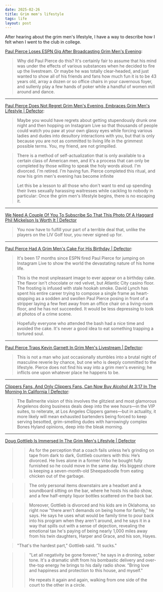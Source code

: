 ```yaml
---
date: 2025-02-26
title: Grim mem's lifestyle
tags: life
layout: post
---
```


After hearing about the grim men's lifestyle, I have a way to describe how I felt when I went to the club in college.

[Paul Pierce Loses ESPN Gig After Broadcasting Grim Men's Evening](https://defector.com/paul-pierce-loses-espn-gig-after-broadcasting-grim-mens-evening):

> Why did Paul Pierce do this? It's certainly fair to assume that his mind was under the effects of various substances when he decided to fire up the livestream. Or maybe he was totally clear-headed, and just wanted to show all of his friends and fans how much fun it is to be 43 years old, array a dozen or so office chairs in your cavernous foyer, and sullenly play a few hands of poker while a handful of women mill around and dance.

---

[Paul Pierce Does Not Regret Grim Men's Evening, Embraces Grim Men's Lifestyle | Defector](https://defector.com/paul-pierce-does-not-regret-grim-mens-evening-embraces-grim-mens-lifestyle):

> Maybe you would have regrets about getting stupendously drunk one night and then hopping on Instagram Live so that thousands of people could watch you paw at your own glassy eyes while forcing various ladies and dudes into desultory interactions with you, but that is only because you are not as committed to living life in the grimmest possible terms. You, my friend, are not grimpilled.

> There is a method of self-actualization that is only available to a certain class of American men, and it's a process that can only be completed by those willing to speak the holy words aloud. I'm divorced. I'm retired. I'm having fun. Pierce completed this ritual, and now his grim men's evening has become infinite
> 
> Let this be a lesson to all those who don't want to end up spending their lives sexually harassing waitresses while cackling to nobody in particular: Once the grim men's lifestyle begins, there is no escaping it.

---

[We Need A Couple Of You To Subscribe So That This Photo Of A Haggard Phil Mickelson Is Worth It | Defector](https://defector.com/haggard-phil-mickelson-liv-golf)

> You now have to fulfill your part of a terrible deal that, unlike the players on the LIV Golf tour, you never signed up for.

---

[Paul Pierce Had A Grim Men's Cake For His Birthday | Defector](https://defector.com/paul-pierce-had-a-grim-mens-cake-for-his-birthday):

> It's been 17 months since ESPN fired Paul Pierce for jumping on Instagram Live to show the world the devastating nature of his home life.

> This is the most unpleasant image to ever appear on a birthday cake. The flavor isn't chocolate or red velvet, but Atlantic City casino floor. The frosting is infused with stale hookah smoke. David Lynch has spent his entire career trying to compose a single frame as heart-stopping as a sodden and swollen Paul Pierce posing in front of a stripper laying a few feet away from an office chair on a living-room floor, and he has not succeeded. It would be less depressing to look at photos of a crime scene. 

> Hopefully everyone who attended the bash had a nice time and avoided the cake. It's never a good idea to eat something trapping a tortured soul.

---

[Paul Pierce Traps Kevin Garnett In Grim Men's Livestream | Defector](https://defector.com/paul-pierce-traps-kevin-garnett-in-grim-mens-livestream):

> This is not a man who just occasionally stumbles into a brutal night of masculine reverie by chance, but one who is deeply committed to the lifestyle. Pierce does not find his way into a grim men's evening; he inflicts one upon whatever place he happens to be.

---

[Clippers Fans, And Only Clippers Fans, Can Now Buy Alcohol At 3:17 In The Morning In California | Defector](https://defector.com/clippers-fans-and-only-clippers-fans-can-now-buy-alcohol-at-317-in-the-morning-in-california): 

> The Ballmerite vision of this involves the glitziest and most glamorous Angelenos doing business deals deep into the wee hours—in the VIP suites, to reiterate, at Los Angeles Clippers games—but in actuality, it more likely will mean exhausted bartenders being forced to keep serving besotted, grim-smelling dudes with harrowingly complex Bones Hyland opinions, deep into the bleak morning.

---

[Doug Gottlieb Is Immersed In The Grim Men's Lifestyle | Defector](https://defector.com/doug-gottlieb-is-immersed-in-the-grim-mens-lifestyle)

>> As for the perception that a coach fails unless he’s grinding on tape from dark to dark, Gottlieb counters with this: He’s divorced. He lives alone in a former Vrbo he bought fully furnished so he could move in the same day. His biggest chore is keeping a seven-month-old Sheepadoodle from eating chicken out of the garbage.

>> The only personal items downstairs are a headset and a soundboard sitting on the bar, where he hosts his radio show, and a few half-empty liquor bottles scattered on the back bar.

>> Moreover, Gottlieb is divorced and his kids are in Oklahoma, so right now "there aren't demands on being home for family," he says. He says he uses what would be family time to pour back into his program when they aren't around, and he says it in a way that spills out with a sense of dejection, revealing the emotional tax he's paying of being nearly 1,000 miles away from his twin daughters, Harper and Grace, and his son, Hayes.

> "That's the hardest part," Gottlieb said. "It sucks."

>> "Let all negativity be gone forever," he says in a droning, sober tone. It's a dramatic shift from his bombastic delivery and over-the-top energy he brings to his daily radio show. "Bring love and happiness and protection to this house, and myself." 
>>
>> He repeats it again and again, walking from one side of the court to the other in a circle.